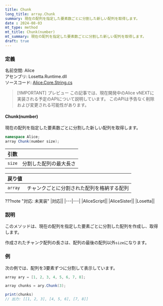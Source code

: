 ```yaml
---
title: Chunk
long_title: array.Chunk
summary: 現在の配列を指定した要素数ごとに分割した新しい配列を取得します。
date : 2024-08-03
mt_type: method
mt_title: Chunk(number)
mt_summary: 現在の配列を指定した要素数ごとに分割した新しい配列を取得します。
draft: true
---
```


### 定義
名前空間: Alice<br/>
アセンブリ: Losetta.Runtime.dll<br/>
ソースコード: [Alice.Core.String.cs](https://github.com/WSOFT-Project/Losetta/blob/master/Losetta.Runtime/Core/Extension/Alice.Core.String.cs)

> [!IMPORTANT] プレビュー
> この記事では、現在開発中のAlice vNEXTに実装される予定のAPIについて説明しています。
> このAPIは予告なく削除および変更される可能性があります。

#### Chunk(number)

現在の配列を指定した要素数ごとに分割した新しい配列を取得します。

```cs title="AliceScript"
namespace Alice;
array Chunk(number size);
```

|引数| |
|-|-|
|`size`|分割した配列の最大長さ|

|戻り値| |
|-|-|
|`array`|チャンクごとに分割された配列を格納する配列|

???note "対応: 未実装"
    |対応||
    |---|---|
    |AliceScript||
    |AliceSister||
    |Losetta||

### 説明
このメソッドは、現在の配列を指定した要素ごとに分割した配列を作成し、取得します。

作成されたチャンク配列の長さは、配列の最後の配列以外`size`になります。

### 例
次の例では、配列を3要素ずつに分割して表示しています。

```cs title="AliceScript"
array ary = [1, 2, 3, 4, 5, 6, 7, 8];

array chunks = ary.Chunk(3);

print(chunks) 
// 出力: [[1, 2, 3], [4, 5, 6], [7, 8]]
```

